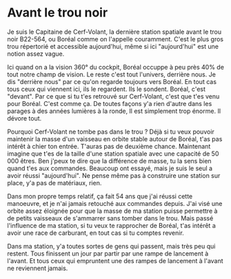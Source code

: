 # Avant le trou noir

Je suis le Capitaine de Cerf-Volant, la dernière station spatiale avant le trou noir B22-564, ou Boréal comme on l'appelle couramment. C'est le plus gros trou répertorié et accessible aujourd'hui, même si ici "aujourd'hui" est une notion assez vague.

Ici quand on a la vision 360° du cockpit, Boréal occuppe à peu près 40% de tout notre champ de vision. Le reste c'est tout l'univers, derrière nous. Je dis "derrière nous" par ce qu'on regarde toujours vers Boréal. En tout cas tous ceux qui viennent ici, ils le regardent. Ils le sondent. Boréal, c'est "devant". Par ce que si tu t'es retrouvé sur Cerf-Volant, c'est que t'es venu pour Boréal. C'est comme ça. De toutes façons y'a rien d'autre dans les parages à des années lumières à la ronde, Il est simplement trop énorme. Il dévore tout.

Pourquoi Cerf-Volant ne tombe pas dans le trou ? Déjà si tu veux pouvoir maintenir la masse d'un vaisseau en orbite stable autour de Boréal, t'as pas intérêt à chier ton entrée. T'auras pas de deuxième chance. Maintenant imagine que t'es de la taille d'une station spatiale avec une capacité de 50 000 êtres. Ben j'peux te dire que la différence de masse, tu la sens bien quand t'es aux commandes. Beaucoup ont essayé, mais je suis le seul a avoir réussi "aujourd'hui". Ne pense même pas à construire une station sur place, y'a pas de matériaux, rien.

Dans mon propre temps relatif, ça fait 54 ans que j'ai réussi cette manoeuvre, et je n'ai jamais retouché aux commandes depuis. J'ai visé une orbite assez éloignée pour que la masse de ma station puisse permettre à de petits vaisseaux de s'ammarrer sans tomber dans le trou. Mais passé l'influence de ma station, si tu veux te rapprocher de Boréal, t'as intérêt a avoir une race de carburant, en tout cas si tu comptes revenir.

Dans ma station, y'a toutes sortes de gens qui passent, mais très peu qui restent. Tous finissent un jour par partir par une rampe de lancement à l'avant. Et tous ceux qui empruntent une des rampes de lancement à l'avant ne reviennent jamais.

